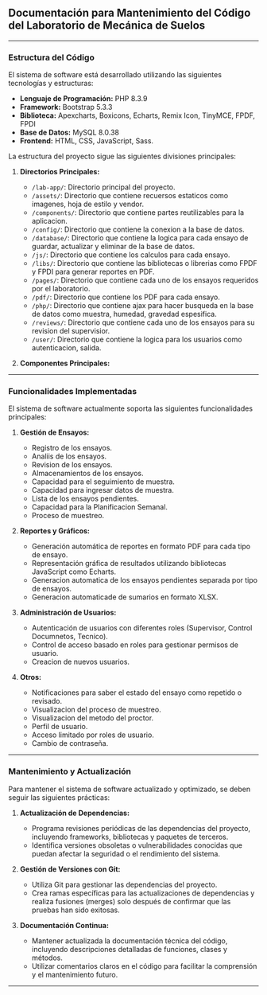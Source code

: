 ## Documentación para Mantenimiento del Código del Laboratorio de Mecánica de Suelos

---

### Estructura del Código

El sistema de software está desarrollado utilizando las siguientes tecnologías y estructuras:

- **Lenguaje de Programación:** PHP 8.3.9
- **Framework:** Bootstrap 5.3.3
- **Biblioteca:** Apexcharts, Boxicons, Echarts, Remix Icon, TinyMCE, FPDF, FPDI
- **Base de Datos:** MySQL 8.0.38
- **Frontend:** HTML, CSS, JavaScript, Sass.

La estructura del proyecto sigue las siguientes divisiones principales:

1. **Directorios Principales:**
   - `/lab-app/`: Directorio principal del proyecto.
   - `/assets/`: Directorio que contiene recuersos estaticos como imagenes, hoja de estilo y vendor.
   - `/components/`: Directorio que contiene partes reutilizables para la aplicacion.
   - `/config/`: Directorio que contiene la conexion a la base de datos.
   - `/database/`: Directorio que contiene la logica para cada ensayo de guardar, actualizar y eliminar de la base de datos.
   - `/js/`: Directorio que contiene los calculos para cada ensayo.
   - `/libs/`: Directorio que contiene las bibliotecas o librerias como FPDF y FPDI para generar reportes en PDF.
   - `/pages/`: Directorio que contiene cada uno de los ensayos requeridos por el laboratorio.
   - `/pdf/`: Directorio que contiene los PDF para cada ensayo.
   - `/php/`: Directorio que contiene ajax para hacer busqueda en la base de datos como muestra, humedad, gravedad espesifica.
   - `/reviews/`: Directorio que contiene cada uno de los ensayos para su revision del supervisior.
   - `/user/`: Directorio que contiene la logica para los usuarios como autenticacion, salida.

2. **Componentes Principales:**
   
---

### Funcionalidades Implementadas

El sistema de software actualmente soporta las siguientes funcionalidades principales:
  
1. **Gestión de Ensayos:**
   - Registro de los ensayos.
   - Analiis de los ensayos.
   - Revision de los ensayos.
   - Almacenamientos de los ensayos.
   - Capacidad para el seguimiento de muestra.
   - Capacidad para ingresar datos de muestra.
   - Lista de los ensayos pendientes.
   - Capacidad para la Planificacion Semanal.
   - Proceso de muestreo.

2. **Reportes y Gráficos:**
   - Generación automática de reportes en formato PDF para cada tipo de ensayo.
   - Representación gráfica de resultados utilizando bibliotecas JavaScript como Echarts.
   - Generacion automatica de los ensayos pendientes separada por tipo de ensayos.
   - Generacion automaticade de sumarios en formato XLSX.

3. **Administración de Usuarios:**
   - Autenticación de usuarios con diferentes roles (Supervisor, Control Documnetos, Tecnico).
   - Control de acceso basado en roles para gestionar permisos de usuario.
   - Creacion de nuevos usuarios.
  
4. **Otros:**
   - Notificaciones para saber el estado del ensayo como repetido o revisado.
   - Visualizacion del proceso de muestreo.
   - Visualizacion del metodo del proctor.
   - Perfil de usuario.
   - Acceso limitado por roles de usuario.
   - Cambio de contraseña.

---

### Mantenimiento y Actualización

Para mantener el sistema de software actualizado y optimizado, se deben seguir las siguientes prácticas:

1. **Actualización de Dependencias:**
   - Programa revisiones periódicas de las dependencias del proyecto, incluyendo frameworks, bibliotecas y paquetes de terceros.
   - Identifica versiones obsoletas o vulnerabilidades conocidas que puedan afectar la seguridad o el rendimiento del sistema.
  
2. **Gestión de Versiones con Git:**
   - Utiliza Git para gestionar las dependencias del proyecto.
   - Crea ramas específicas para las actualizaciones de dependencias y realiza fusiones (merges) solo después de confirmar que las pruebas han sido exitosas.

3. **Documentación Continua:**
   - Mantener actualizada la documentación técnica del código, incluyendo descripciones detalladas de funciones, clases y métodos.
   - Utilizar comentarios claros en el código para facilitar la comprensión y el mantenimiento futuro.

---

 
